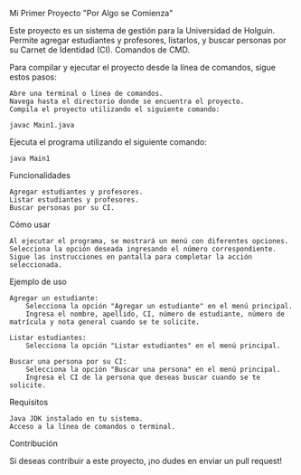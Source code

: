 Mi Primer Proyecto "Por Algo se Comienza" 

Este proyecto es un sistema de gestión para la Universidad de Holguin. Permite agregar estudiantes y profesores, listarlos, y buscar personas por su Carnet de Identidad (CI).
Comandos de CMD.
 
Para compilar y ejecutar el proyecto desde la línea de comandos, sigue estos pasos:
 
    Abre una terminal o línea de comandos. 
    Navega hasta el directorio donde se encuentra el proyecto.
    Compila el proyecto utilizando el siguiente comando:
  
    javac Main1.java
   
Ejecuta el programa utilizando el siguiente comando:
 
    java Main1 

Funcionalidades
  
    Agregar estudiantes y profesores.
    Listar estudiantes y profesores.
    Buscar personas por su CI.

Cómo usar

    Al ejecutar el programa, se mostrará un menú con diferentes opciones.
    Selecciona la opción deseada ingresando el número correspondiente.
    Sigue las instrucciones en pantalla para completar la acción seleccionada.

Ejemplo de uso

    Agregar un estudiante:
        Selecciona la opción "Agregar un estudiante" en el menú principal.
        Ingresa el nombre, apellido, CI, número de estudiante, número de matrícula y nota general cuando se te solicite.

    Listar estudiantes:
        Selecciona la opción "Listar estudiantes" en el menú principal.

    Buscar una persona por su CI:
        Selecciona la opción "Buscar una persona" en el menú principal.
        Ingresa el CI de la persona que deseas buscar cuando se te solicite.

Requisitos

    Java JDK instalado en tu sistema.
    Acceso a la línea de comandos o terminal.

Contribución

Si deseas contribuir a este proyecto, ¡no dudes en enviar un pull request!
